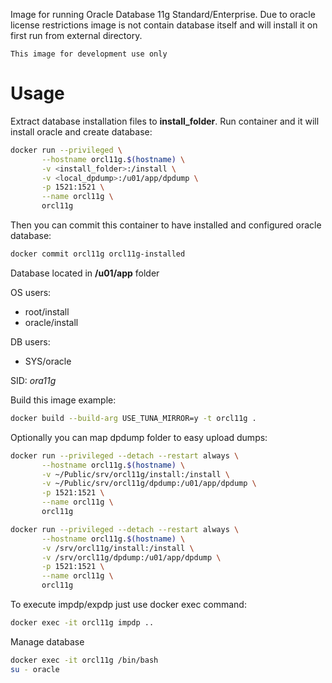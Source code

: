 Image for running Oracle Database 11g Standard/Enterprise. Due to oracle license
restrictions image is not contain database itself and will install it on first
run from external directory.

``This image for development use only``

# Usage
Extract database installation files to **install_folder**.  Run container and it
will install oracle and create database:

```sh
docker run --privileged \
       --hostname orcl11g.$(hostname) \
       -v <install_folder>:/install \
       -v <local_dpdump>:/u01/app/dpdump \
       -p 1521:1521 \
       --name orcl11g \
       orcl11g
```

Then you can commit this container to have installed and configured oracle database:

```sh
docker commit orcl11g orcl11g-installed
```

Database located in **/u01/app** folder

OS users:
* root/install
* oracle/install

DB users:
* SYS/oracle

SID: *ora11g*

Build this image example:
```sh
docker build --build-arg USE_TUNA_MIRROR=y -t orcl11g .
```

Optionally you can map dpdump folder to easy upload dumps:
```sh
docker run --privileged --detach --restart always \
       --hostname orcl11g.$(hostname) \
       -v ~/Public/srv/orcl11g/install:/install \
       -v ~/Public/srv/orcl11g/dpdump:/u01/app/dpdump \
       -p 1521:1521 \
       --name orcl11g \
       orcl11g
```

```sh
docker run --privileged --detach --restart always \
       --hostname orcl11g.$(hostname) \
       -v /srv/orcl11g/install:/install \
       -v /srv/orcl11g/dpdump:/u01/app/dpdump \
       -p 1521:1521 \
       --name orcl11g \
       orcl11g
```

To execute impdp/expdp just use docker exec command:
```sh
docker exec -it orcl11g impdp ..
```

Manage database
```sh
docker exec -it orcl11g /bin/bash
su - oracle
```
